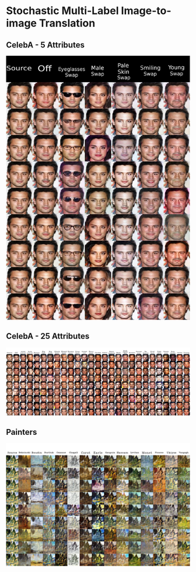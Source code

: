 # Stochastic Multi-Label Image-to-image Translation 
## CelebA - 5 Attributes
![](PartialResults/best_celeba.jpg)

## CelebA - 25 Attributes
![](PartialResults/best_celeba_25.jpg)

## Painters
![](PartialResults/best_painters.jpg)
